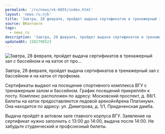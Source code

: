 ```yaml
---
permalink: '/ru/news/vk-6855/index.html'
layout: 'news.ru.njk'
title: 'Завтра, 28 февраля, пройдет выдача сертификатов в тренажерный зал с бассейном и на каток от про'
source: ВКонтакте
tags:
  - news_ru
description: 'Завтра, 28 февраля, пройдет выдача сертификатов в тренажерный зал с бассейном и на каток от про…'
updatedAt: 1582790523
---
```

![Завтра, 28 февраля, пройдет выдача сертификатов в тренажерный зал с бассейном и на каток от про…](https://sun9-49.userapi.com/impg/ZEmiuGChahIH0_BRCL2DXpVa5S--O_3iciAO2w/gf3WQMXX1yo.jpg?size=1280x901&quality=96&sign=a37f1f31a89930152a07cbf9a8461f58&c_uniq_tag=w8A9cXnTrD92nUznwrhNz59JK73qhRJIqJXDwp55IaY&type=album)

Завтра, 28 февраля, пройдет выдача сертификатов в тренажерный зал с бассейном и на каток от профкома.

Сертификаты выдают на посещение спортивного комплекса ВГУ с тренажерным залом и бассейном. График посещений прикреплён к посту. Комплекс расположен по адресу: Московский проспект, д. 88/1. Билеты на каток предоставляются ледовой ареной«Арена Платинум». Она находится по адресу: ул. Димитрова, д. 1/1, Придаченская дамба.

Выдача пройдёт в актовом зале главного корпуса ВГУ. Заявление на сертификат нужно заполнить с 13:00 до 14:00, выдача после 14:00. Не забудьте студенческий и профсоюзный билеты.
